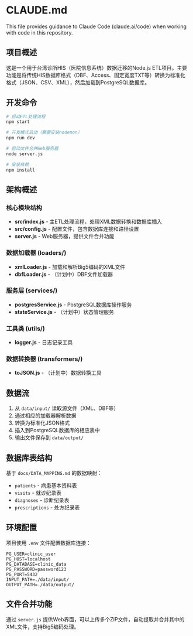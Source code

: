 # CLAUDE.md

This file provides guidance to Claude Code (claude.ai/code) when working with code in this repository.

## 项目概述

这是一个用于台湾诊所HIS（医院信息系统）数据迁移的Node.js ETL项目。主要功能是将传统HIS数据库格式（DBF、Access、固定宽度TXT等）转换为标准化格式（JSON、CSV、XML），然后加载到PostgreSQL数据库。

## 开发命令

```bash
# 启动ETL处理流程
npm start

# 开发模式启动（需要安装nodemon）
npm run dev

# 启动文件合并Web服务器
node server.js

# 安装依赖
npm install
```

## 架构概述

### 核心模块结构
- **src/index.js** - 主ETL处理流程，处理XML数据转换和数据库插入
- **src/config.js** - 配置文件，包含数据库连接和路径设置
- **server.js** - Web服务器，提供文件合并功能

### 数据加载器 (loaders/)
- **xmlLoader.js** - 加载和解析Big5编码的XML文件
- **dbfLoader.js** - （计划中）DBF文件加载器

### 服务层 (services/)
- **postgresService.js** - PostgreSQL数据库操作服务
- **stateService.js** - （计划中）状态管理服务

### 工具类 (utils/)
- **logger.js** - 日志记录工具

### 数据转换器 (transformers/)
- **toJSON.js** - （计划中）数据转换工具

## 数据流
1. 从 `data/input/` 读取源文件（XML、DBF等）
2. 通过相应的加载器解析数据
3. 转换为标准化JSON格式
4. 插入到PostgreSQL数据库的相应表中
5. 输出文件保存到 `data/output/`

## 数据库表结构
基于 `docs/DATA_MAPPING.md` 的数据映射：
- `patients` - 病患基本资料表
- `visits` - 就诊纪录表  
- `diagnoses` - 诊断纪录表
- `prescriptions` - 处方纪录表

## 环境配置
项目使用 `.env` 文件配置数据库连接：
```
PG_USER=clinic_user
PG_HOST=localhost
PG_DATABASE=clinic_data
PG_PASSWORD=password123
PG_PORT=5432
INPUT_PATH=./data/input/
OUTPUT_PATH=./data/output/
```

## 文件合并功能
通过 `server.js` 提供Web界面，可以上传多个ZIP文件，自动提取并合并其中的XML文件，支持Big5编码处理。